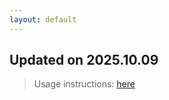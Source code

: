 ```yaml
---
layout: default
---
```


## Updated on 2025.10.09
> Usage instructions: [here](./docs/README.md#usage)

